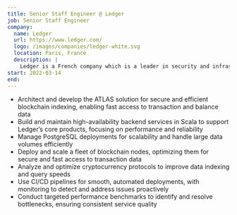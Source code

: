 ```yaml
---
title: Senior Staff Engineer @ Ledger
job: Senior Staff Engineer
company:
  name: Ledger
  url: https://www.ledger.com/
  logo: /images/companies/ledger-white.svg
  location: Paris, France
  description: |
    Ledger is a French company which is a leader in security and infrastructure solutions for cryptocurrencies and blockchain applications.
start: 2022-03-14
end: 
---
```

- Architect and develop the ATLAS solution for secure and efficient blockchain indexing, enabling fast access to transaction and balance data
- Build and maintain high-availability backend services in Scala to support Ledger’s core products, focusing on performance and reliability
- Manage PostgreSQL deployments for scalability and handle large data volumes efficiently
- Deploy and scale a fleet of blockchain nodes, optimizing them for secure and fast access to transaction data
- Analyze and optimize cryptocurrency protocols to improve data indexing and query speeds
- Use CI/CD pipelines for smooth, automated deployments, with monitoring to detect and address issues proactively
- Conduct targeted performance benchmarks to identify and resolve bottlenecks, ensuring consistent service quality
